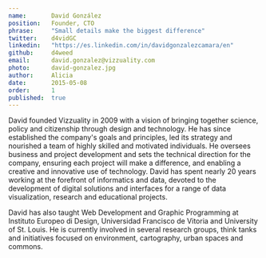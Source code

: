 ```yaml
---
name:       David González
position:   Founder, CTO
phrase:     "Small details make the biggest difference"
twitter:    d4vidGC
linkedin:   "https://es.linkedin.com/in/davidgonzalezcamara/en"
github:		d4weed
email:      david.gonzalez@vizzuality.com
photo:      david-gonzalez.jpg
author:     Alicia
date:       2015-05-08
order:      1
published:  true
---
```


David founded Vizzuality in 2009 with a vision of bringing together science, policy and citizenship through design and technology. He has since established the company's goals and principles, led its strategy and nourished a team of highly skilled and motivated individuals. He oversees business and project development and sets the technical direction for the company, ensuring each project will make a difference, and enabling a creative and innovative use of technology. David has spent nearly 20 years working at the forefront of informatics and data, devoted to the development of digital solutions and interfaces for a range of data visualization, research and educational projects. 

David has also taught Web Development and Graphic Programming at Instituto Europeo di Design, Universidad Francisco de Vitoria and University of St. Louis. He is currently involved in several research groups, think tanks and initiatives focused on environment, cartography, urban spaces and commons.

